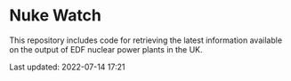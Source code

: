 # Nuke Watch

This repository includes code for retrieving the latest information available on the output of EDF nuclear power plants in the UK.

Last updated: 2022-07-14 17:21
